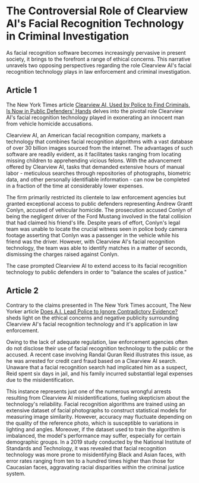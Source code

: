 # The Controversial Role of Clearview AI's Facial Recognition Technology in Criminal Investigation
As facial recognition software becomes increasingly pervasive in present society, it brings to the forefront a range of ethical concerns. This narrative unravels two opposing perspectives regarding the role Clearview AI's facial recognition technology plays in law enforcement and criminal investigation.

## Article 1
The New York Times article [Clearview AI, Used by Police to Find Criminals, Is Now in Public Defenders' Hands](https://www.nytimes.com/2022/09/18/technology/facial-recognition-clearview-ai.html) delves into the pivotal role Clearview AI's facial recognition technology played in exonerating an innocent man from vehicle homicide accusations.

Clearview AI, an American facial recognition company, markets a technology that combines facial recognition algorithms with a vast database of over 30 billion images sourced from the internet. The advantages of such software are readily evident, as it facilitates tasks ranging from locating missing children to apprehending vicious felons. With the advancement offered by Clearview AI, tasks that demanded extensive hours of manual labor - meticulous searches through repositories of photographs, biometric data, and other personally identifiable information - can now be completed in a fraction of the time at considerably lower expenses.

The firm primarily restricted its clientele to law enforcement agencies but granted exceptional access to public defenders representing Andrew Grantt Conlyn, accused of vehicular homicide. The prosecution accused Conlyn of being the negligent driver of the Ford Mustang involved in the fatal collision that had claimed his friend's life. Despite years of effort, Conlyn's legal team was unable to locate the crucial witness seen in police body camera footage asserting that Conlyn was a passenger in the vehicle while his friend was the driver. However, with Clearview AI's facial recognition technology, the team was able to identify matches in a matter of seconds, dismissing the charges raised against Conlyn. 

The case prompted Clearview AI to extend access to its facial recognition technology to public defenders in order to "balance the scales of justice."

## Article 2
Contrary to the claims presented in The New York Times account, The New Yorker article [Does A.I. Lead Police to Ignore Contradictory Evidence?](https://www.newyorker.com/magazine/2023/11/20/does-a-i-lead-police-to-ignore-contradictory-evidence) sheds light on the ethical concerns and negative publicity surrounding Clearview AI's facial recognition technology and it's application in law enforcement.

Owing to the lack of adequate regulation, law enforcement agencies often do not disclose their use of facial recognition technology to the public or the accused. A recent case involving Randal Quran Reid illustrates this issue, as he was arrested for credit card fraud based on a Clearview AI search. Unaware that a facial recognition search had implicated him as a suspect, Reid spent six days in jail, and his family incurred substantial legal expenses due to the misidentification. 

This instance represents just one of the numerous wrongful arrests resulting from Clearview AI misidentifications, fueling skepticism about the technology's reliability. Facial recognition algorithms are trained using an extensive dataset of facial photographs to construct statistical models for measuring image similarity. However, accuracy may fluctuate depending on the quality of the reference photo, which is susceptible to variations in lighting and angles. Moreover, if the dataset used to train the algorithm is imbalanced, the model's performance may suffer, especially for certain demographic groups. In a 2019 study conducted by the National Institute of Standards and Technology, it was revealed that facial recognition technology was more prone to misidentifying Black and Asian faces, with error rates ranging from ten to a hundred times higher than those for Caucasian faces, aggravating racial disparities within the criminal justice system.
